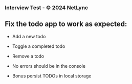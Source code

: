 ### Interview Test -  © 2024 NetLync

## Fix the todo app to work as expected:
- Add a new todo
- Toggle a completed todo
- Remove a todo
- No errors should be in the console

- Bonus persist TODOs in local storage